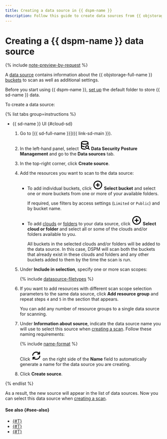 ```yaml
---
title: Creating a data source in {{ dspm-name }}
description: Follow this guide to create data sources from {{ objstorage-full-name }} buckets using the {{ sd-full-name }} {{ dspm-name }} module.
---
```


# Creating a {{ dspm-name }} data source

{% include [note-preview-by-request](../../../_includes/note-preview-by-request.md) %}

A [data source](../../concepts/dspm.md#data-source) contains information about the {{ objstorage-full-name }} [buckets](../../../storage/concepts/bucket.md) to scan as well as additional settings.

Before you start using {{ dspm-name }}, [set up](../../quickstart-overview.md#configure-sd) the default folder to store {{ sd-name }} data.

To create a data source:

{% list tabs group=instructions %}

- {{ sd-name }} UI {#cloud-sd}

  1. Go to [{{ sd-full-name }}]({{ link-sd-main }}).
  1. In the left-hand panel, select ![Database-Magnifier](../../../_assets/console-icons/database-magnifier.svg) **Data Security Posture Management** and go to the **Data sources** tab.
  1. In the top-right corner, click **Create source**.
  1. Add the resources you want to scan to the data source:

      * To add individual buckets, click ![circle-plus](../../../_assets/console-icons/circle-plus.svg) **Select bucket** and select one or more buckets from one or more of your available folders.

          If required, use filters by access settings (`Limited` or `Public`) and by bucket name.
      * To add [clouds](../../../resource-manager/concepts/resources-hierarchy.md#cloud) or [folders](../../../resource-manager/concepts/resources-hierarchy.md#folder) to your data source, click ![circle-plus](../../../_assets/console-icons/circle-plus.svg) **Select cloud or folder** and select all or some of the clouds and/or folders available to you.
      
          All buckets in the selected clouds and/or folders will be added to the data source. In this case, DSPM will scan both the buckets that already exist in these clouds and folders and any other buckets added to them by the time the scan is run. 
  1. Under **Include in selection**, specify one or more scan scopes:

      {% include [datasource-filetypes](../../../_includes/security-deck/datasource-filetypes.md) %}

  1. If you want to add resources with different scan scope selection parameters to the same data source, click **Add resource group** and repeat steps `4` and `5` in the section that appears.

      You can add any number of resource groups to a single data source for scanning.
  1. Under **Information about source**, indicate the data source name you will use to select this source when [creating a scan](./create-scan.md). Follow these naming requirements:
      
      {% include [name-format](../../../_includes/name-format.md) %}

      Click ![Arrows-Rotate-Right](../../../_assets/console-icons/arrows-rotate-right.svg) on the right side of the **Name** field to automatically generate a name for the data source you are creating.
  1. Click **Create source**.

{% endlist %}

As a result, the new source will appear in the list of data sources. Now you can select this data source when [creating a scan](./create-scan.md).

#### See also {#see-also}

* [{#T}](./create-scan.md)
* [{#T}](../../concepts/dspm.md)
* [{#T}](../../security/index.md)